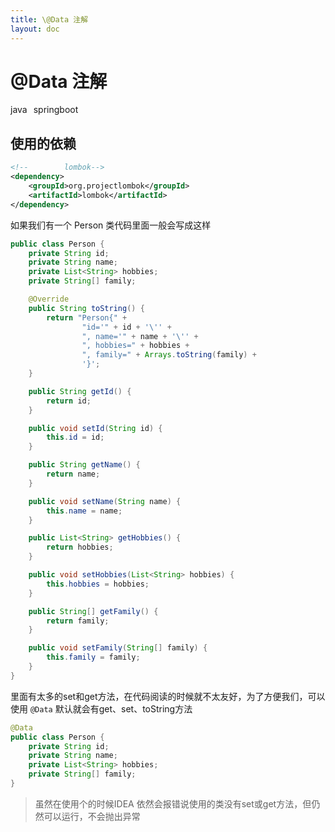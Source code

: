 ```yaml
---
title: \@Data 注解
layout: doc
---
```

# @Data 注解
<el-divider />
<div style='display: flex;gap: 10px;'>
  <el-tag>java</el-tag>
  <el-tag>springboot</el-tag>
</div>

## 使用的依赖
```xml
<!--        lombok-->
<dependency>
    <groupId>org.projectlombok</groupId>
    <artifactId>lombok</artifactId>
</dependency>
```
如果我们有一个 Person 类代码里面一般会写成这样
```java
public class Person {
    private String id;
    private String name;
    private List<String> hobbies;
    private String[] family;

    @Override
    public String toString() {
        return "Person{" +
                "id='" + id + '\'' +
                ", name='" + name + '\'' +
                ", hobbies=" + hobbies +
                ", family=" + Arrays.toString(family) +
                '}';
    }

    public String getId() {
        return id;
    }

    public void setId(String id) {
        this.id = id;
    }

    public String getName() {
        return name;
    }

    public void setName(String name) {
        this.name = name;
    }

    public List<String> getHobbies() {
        return hobbies;
    }

    public void setHobbies(List<String> hobbies) {
        this.hobbies = hobbies;
    }

    public String[] getFamily() {
        return family;
    }

    public void setFamily(String[] family) {
        this.family = family;
    }
}
```
里面有太多的set和get方法，在代码阅读的时候就不太友好，为了方便我们，可以使用 `@Data` 默认就会有get、set、toString方法
```java
@Data
public class Person {
    private String id;
    private String name;
    private List<String> hobbies;
    private String[] family;
}
```
> 虽然在使用个的时候IDEA 依然会报错说使用的类没有set或get方法，但仍然可以运行，不会抛出异常

